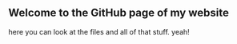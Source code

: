 ## Welcome to the GitHub page of my website

here you can look at the files and all of that stuff. yeah!
